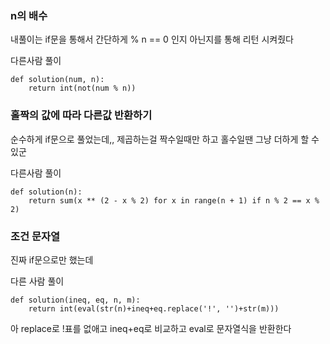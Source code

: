 ### n의 배수
내풀이는 if문을 통해서 간단하게 % n == 0 인지 아닌지를 통해 리턴 시켜줬다

다른사람 풀이 

```
def solution(num, n):
    return int(not(num % n))
```

### 홀짝의 값에 따라 다른값 반환하기
순수하게 if문으로 풀었는데,,
제곱하는걸 짝수일때만 하고 홀수일땐 그냥 더하게 할 수 있군

다른사람 풀이

```
def solution(n):
    return sum(x ** (2 - x % 2) for x in range(n + 1) if n % 2 == x % 2)
```

### 조건 문자열

진짜 if문으로만 했는데

다른 사람 풀이
```
def solution(ineq, eq, n, m):
    return int(eval(str(n)+ineq+eq.replace('!', '')+str(m)))
```
아 replace로 !표를 없애고 ineq+eq로 비교하고 eval로 문자열식을 반환한다 

